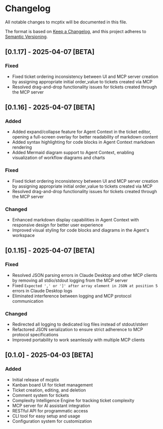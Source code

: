 # Changelog

All notable changes to mcptix will be documented in this file.

The format is based on [Keep a Changelog](https://keepachangelog.com/en/1.0.0/),
and this project adheres to [Semantic Versioning](https://semver.org/spec/v2.0.0.html).

## [0.1.17] - 2025-04-07 [BETA]

### Fixed

- Fixed ticket ordering inconsistency between UI and MCP server creation by assigning appropriate initial order_value to tickets created via MCP
- Resolved drag-and-drop functionality issues for tickets created through the MCP server

## [0.1.16] - 2025-04-07 [BETA]

### Added

- Added expand/collapse feature for Agent Context in the ticket editor, opening a full-screen overlay for better readability of markdown content
- Added syntax highlighting for code blocks in Agent Context markdown rendering
- Added Mermaid diagram support to Agent Context, enabling visualization of workflow diagrams and charts

### Fixed

- Fixed ticket ordering inconsistency between UI and MCP server creation by assigning appropriate initial order_value to tickets created via MCP
- Resolved drag-and-drop functionality issues for tickets created through the MCP server

### Changed

- Enhanced markdown display capabilities in Agent Context with responsive design for better user experience
- Improved visual styling for code blocks and diagrams in the Agent's workspace

## [0.1.15] - 2025-04-07 [BETA]

### Fixed

- Resolved JSON parsing errors in Claude Desktop and other MCP clients by removing all stdio/stdout logging from the MCP server
- Fixed `Expected ',' or ']' after array element in JSON at position 5` errors in Claude Desktop logs
- Eliminated interference between logging and MCP protocol communication

### Changed

- Redirected all logging to dedicated log files instead of stdout/stderr
- Refactored JSON serialization to ensure strict adherence to MCP protocol specifications
- Improved portability to work seamlessly with multiple MCP clients

## [0.1.0] - 2025-04-03 [BETA]

### Added

- Initial release of mcptix
- Kanban board UI for ticket management
- Ticket creation, editing, and deletion
- Comment system for tickets
- Complexity Intelligence Engine for tracking ticket complexity
- MCP server for AI assistant integration
- RESTful API for programmatic access
- CLI tool for easy setup and usage
- Configuration system for customization
